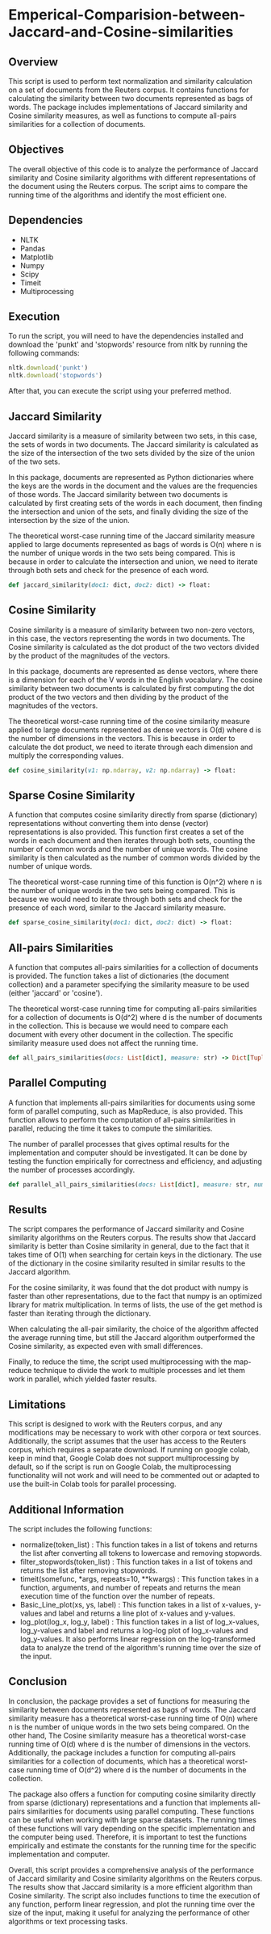 # Emperical-Comparision-between-Jaccard-and-Cosine-similarities
## Overview
This script is used to perform text normalization and similarity calculation on a set of documents from the Reuters corpus. It contains functions for calculating the similarity between two documents represented as bags of words. The package includes implementations of Jaccard similarity and Cosine similarity measures, as well as functions to compute all-pairs similarities for a collection of documents.
## Objectives
The overall objective of this code is to analyze the performance of Jaccard similarity and Cosine similarity algorithms with different representations of the document using the Reuters corpus. The script aims to compare the running time of the algorithms and identify the most efficient one.

## Dependencies
- NLTK
- Pandas
- Matplotlib
- Numpy
- Scipy
- Timeit
- Multiprocessing
## Execution
To run the script, you will need to have the dependencies installed and download the 'punkt' and 'stopwords' resource from nltk by running the following commands:
```ruby
nltk.download('punkt')
nltk.download('stopwords')
```
After that, you can execute the script using your preferred method.

## Jaccard Similarity
Jaccard similarity is a measure of similarity between two sets, in this case, the sets of words in two documents. The Jaccard similarity is calculated as the size of the intersection of the two sets divided by the size of the union of the two sets.

In this package, documents are represented as Python dictionaries where the keys are the words in the document and the values are the frequencies of those words. The Jaccard similarity between two documents is calculated by first creating sets of the words in each document, then finding the intersection and union of the sets, and finally dividing the size of the intersection by the size of the union.

The theoretical worst-case running time of the Jaccard similarity measure applied to large documents represented as bags of words is O(n) where n is the number of unique words in the two sets being compared. This is because in order to calculate the intersection and union, we need to iterate through both sets and check for the presence of each word.
```ruby
def jaccard_similarity(doc1: dict, doc2: dict) -> float:
```

## Cosine Similarity
Cosine similarity is a measure of similarity between two non-zero vectors, in this case, the vectors representing the words in two documents. The Cosine similarity is calculated as the dot product of the two vectors divided by the product of the magnitudes of the vectors.

In this package, documents are represented as dense vectors, where there is a dimension for each of the V words in the English vocabulary. The cosine similarity between two documents is calculated by first computing the dot product of the two vectors and then dividing by the product of the magnitudes of the vectors.

The theoretical worst-case running time of the cosine similarity measure applied to large documents represented as dense vectors is O(d) where d is the number of dimensions in the vectors. This is because in order to calculate the dot product, we need to iterate through each dimension and multiply the corresponding values.

```ruby
def cosine_similarity(v1: np.ndarray, v2: np.ndarray) -> float:
```
## Sparse Cosine Similarity
A function that computes cosine similarity directly from sparse (dictionary) representations without converting them into dense (vector) representations is also provided. This function first creates a set of the words in each document and then iterates through both sets, counting the number of common words and the number of unique words. The cosine similarity is then calculated as the number of common words divided by the number of unique words.

The theoretical worst-case running time of this function is O(n^2) where n is the number of unique words in the two sets being compared. This is because we would need to iterate through both sets and check for the presence of each word, similar to the Jaccard similarity measure.
```ruby
def sparse_cosine_similarity(doc1: dict, doc2: dict) -> float:
```
## All-pairs Similarities
A function that computes all-pairs similarities for a collection of documents is provided. The function takes a list of dictionaries (the document collection) and a parameter specifying the similarity measure to be used (either 'jaccard' or 'cosine').

The theoretical worst-case running time for computing all-pairs similarities for a collection of documents is O(d^2) where d is the number of documents in the collection. This is because we would need to compare each document with every other document in the collection. The specific similarity measure used does not affect the running time.

```ruby
def all_pairs_similarities(docs: List[dict], measure: str) -> Dict[Tuple[int, int], float]:
```

## Parallel Computing
A function that implements all-pairs similarities for documents using some form of parallel computing, such as MapReduce, is also provided. This function allows to perform the computation of all-pairs similarities in parallel, reducing the time it takes to compute the similarities.

The number of parallel processes that gives optimal results for the implementation and computer should be investigated. It can be done by testing the function empirically for correctness and efficiency, and adjusting the number of processes accordingly.

```ruby
def parallel_all_pairs_similarities(docs: List[dict], measure: str, num_processes: int) -> Dict[Tuple[int, int], float]:
```

## Results
The script compares the performance of Jaccard similarity and Cosine similarity algorithms on the Reuters corpus. The results show that Jaccard similarity is better than Cosine similarity in general, due to the fact that it takes time of O(1) when searching for certain keys in the dictionary. The use of the dictionary in the cosine similarity resulted in similar results to the Jaccard algorithm.

For the cosine similarity, it was found that the dot product with numpy is faster than other representations, due to the fact that numpy is an optimized library for matrix multiplication. In terms of lists, the use of the get method is faster than iterating through the dictionary.

When calculating the all-pair similarity, the choice of the algorithm affected the average running time, but still the Jaccard algorithm outperformed the Cosine similarity, as expected even with small differences.

Finally, to reduce the time, the script used multiprocessing with the map-reduce technique to divide the work to multiple processes and let them work in parallel, which yielded faster results.

## Limitations
This script is designed to work with the Reuters corpus, and any modifications may be necessary to work with other corpora or text sources. Additionally, the script assumes that the user has access to the Reuters corpus, which requires a separate download. If running on google colab, keep in mind that, Google Colab does not support multiprocessing by default, so if the script is run on Google Colab, the multiprocessing functionality will not work and will need to be commented out or adapted to use the built-in Colab tools for parallel processing.
## Additional Information
The script includes the following functions:
- normalize(token_list) : This function takes in a list of tokens and returns the list after converting all tokens to lowercase and removing stopwords.
- filter_stopwords(token_list) : This function takes in a list of tokens and returns the list after removing stopwords.
- timeit(somefunc, *args, repeats=10, **kwargs) : This function takes in a function, arguments, and number of repeats and returns the mean execution time of the function over the number of repeats.
- Basic_Line_plot(xs, ys, label) : This function takes in a list of x-values, y-values and label and returns a line plot of x-values and y-values.
- log_plot(log_x, log_y, label) : This function takes in a list of log_x-values, log_y-values and label and returns a log-log plot of log_x-values and log_y-values. It also performs linear regression on the log-transformed data to analyze the trend of the algorithm's running time over the size of the input.
## Conclusion
In conclusion, the package provides a set of functions for measuring the similarity between documents represented as bags of words. The Jaccard similarity measure has a theoretical worst-case running time of O(n) where n is the number of unique words in the two sets being compared. On the other hand, The Cosine similarity measure has a theoretical worst-case running time of O(d) where d is the number of dimensions in the vectors. Additionally, the package includes a function for computing all-pairs similarities for a collection of documents, which has a theoretical worst-case running time of O(d^2) where d is the number of documents in the collection.

The package also offers a function for computing cosine similarity directly from sparse (dictionary) representations and a function that implements all-pairs similarities for documents using parallel computing. These functions can be useful when working with large sparse datasets. The running times of these functions will vary depending on the specific implementation and the computer being used. Therefore, it is important to test the functions empirically and estimate the constants for the running time for the specific implementation and computer.

Overall, this script provides a comprehensive analysis of the performance of Jaccard similarity and Cosine similarity algorithms on the Reuters corpus. The results show that Jaccard similarity is a more efficient algorithm than Cosine similarity. The script also includes functions to time the execution of any function, perform linear regression, and plot the running time over the size of the input, making it useful for analyzing the performance of other algorithms or text processing tasks.
